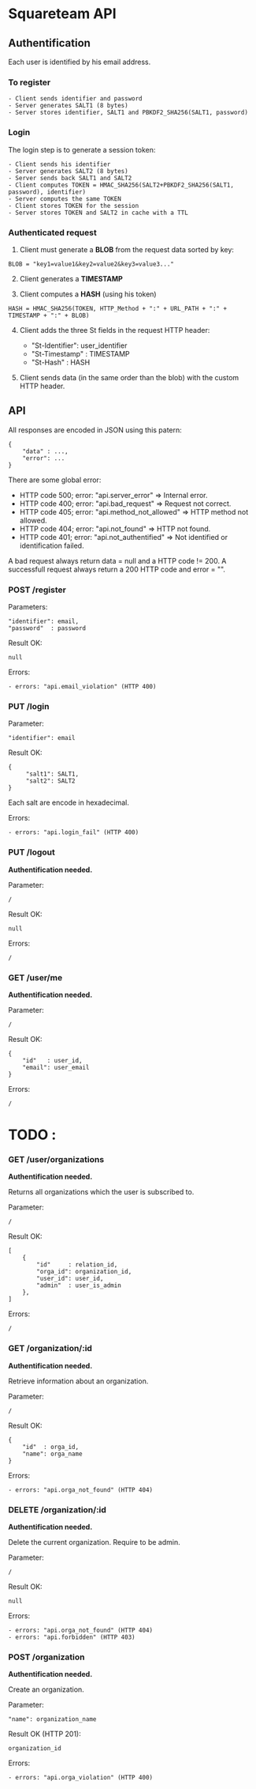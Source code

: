 # Squareteam API

## Authentification


Each user is identified by his email address.

### To register

    - Client sends identifier and password
    - Server generates SALT1 (8 bytes)
    - Server stores identifier, SALT1 and PBKDF2_SHA256(SALT1, password)

### Login

The login step is to generate a session token:

    - Client sends his identifier
    - Server generates SALT2 (8 bytes)
    - Server sends back SALT1 and SALT2
    - Client computes TOKEN = HMAC_SHA256(SALT2+PBKDF2_SHA256(SALT1, password), identifier)
    - Server computes the same TOKEN
    - Client stores TOKEN for the session
    - Server stores TOKEN and SALT2 in cache with a TTL

### Authenticated request

1. Client must generate a __BLOB__ from the request data sorted by key:
```
BLOB = "key1=value1&key2=value2&key3=value3..."
```

2. Client generates a __TIMESTAMP__

3. Client computes a __HASH__ (using his token)
```
HASH = HMAC_SHA256(TOKEN, HTTP_Method + ":" + URL_PATH + ":" + TIMESTAMP + ":" + BLOB)
```

4. Client adds the three St fields in the request HTTP header:
    - "St-Identifier": user_identifier
    - "St-Timestamp" : TIMESTAMP
    - "St-Hash"      : HASH

5. Client sends data (in the same order than the blob) with the custom HTTP header.

## API

All responses are encoded in JSON using this patern:

    {
        "data" : ...,
        "error": ...
    }


There are some global error:

- HTTP code 500; error: "api.server_error" => Internal error.
- HTTP code 400; error: "api.bad_request" => Request not correct.
- HTTP code 405; error: "api.method_not_allowed" => HTTP method not allowed.
- HTTP code 404; error: "api.not_found" => HTTP not found.
- HTTP code 401; error: "api.not_authentified" => Not identified or identification failed.


A bad request always return data = null and a HTTP code != 200.
A successfull request always return a 200 HTTP code and error = "".


### POST /register

Parameters:

    "identifier": email,
    "password"  : password

Result OK:

    null

Errors:

    - errors: "api.email_violation" (HTTP 400)

### PUT /login

Parameter:

    "identifier": email

Result OK:

    {
         "salt1": SALT1,
         "salt2": SALT2
    }

Each salt are encode in hexadecimal.


Errors:

    - errors: "api.login_fail" (HTTP 400)

### PUT /logout

**Authentification needed.**

Parameter:

    /

Result OK:

    null

Errors:

    /

### GET /user/me

**Authentification needed.**

Parameter:

    /

Result OK:

    {
        "id"   : user_id,
        "email": user_email
    }

Errors:

    /

# TODO :

### GET /user/organizations

**Authentification needed.**

Returns all organizations which the user is subscribed to.

Parameter:

    /

Result OK:

    [
        {
            "id"     : relation_id,
            "orga_id": organization_id,
            "user_id": user_id,
            "admin"  : user_is_admin
        },
    ]

Errors:

    /

### GET /organization/:id

**Authentification needed.**

Retrieve information about an organization.

Parameter:

    /

Result OK:

    {
        "id"  : orga_id,
        "name": orga_name
    }

Errors:

    - errors: "api.orga_not_found" (HTTP 404)

### DELETE /organization/:id

**Authentification needed.**

Delete the current organization. Require to be admin.

Parameter:

    /

Result OK:

    null

Errors:

    - errors: "api.orga_not_found" (HTTP 404)
    - errors: "api.forbidden" (HTTP 403)

### POST /organization

**Authentification needed.**

Create an organization.

Parameter:

    "name": organization_name

Result OK (HTTP 201):

    organization_id

Errors:

    - errors: "api.orga_violation" (HTTP 400)

